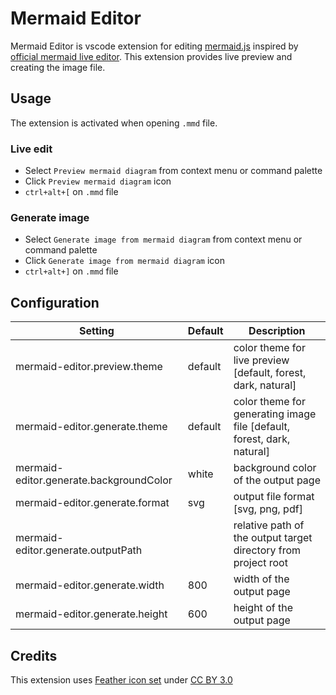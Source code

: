 # Mermaid Editor

Mermaid Editor is vscode extension for editing [mermaid.js](https://mermaidjs.github.io/) inspired by [official mermaid live editor](https://mermaidjs.github.io/mermaid-live-editor/). This extension provides live preview and creating the image file.

## Usage

The extension is activated when opening `.mmd` file.

### Live edit

- Select `Preview mermaid diagram` from context menu or command palette
- Click `Preview mermaid diagram` icon
- `ctrl+alt+[` on `.mmd` file

### Generate image

- Select `Generate image from mermaid diagram` from context menu or command palette
- Click `Generate image from mermaid diagram` icon
- `ctrl+alt+]` on `.mmd` file

## Configuration

|Setting|Default|Description|
|---|---|---|
|mermaid-editor.preview.theme|default|color theme for live preview [default, forest, dark, natural]|
|mermaid-editor.generate.theme|default|color theme for generating image file [default, forest, dark, natural]|
|mermaid-editor.generate.backgroundColor|white|background color of the output page|
|mermaid-editor.generate.format|svg|output file format [svg, png, pdf]|
|mermaid-editor.generate.outputPath||relative path of the output target directory from project root|
|mermaid-editor.generate.width|800|width of the output page|
|mermaid-editor.generate.height|600|height of the output page|


## Credits
This extension uses [Feather icon set](https://www.iconfinder.com/iconsets/feather) under [CC BY 3.0](https://creativecommons.org/licenses/by/3.0/)